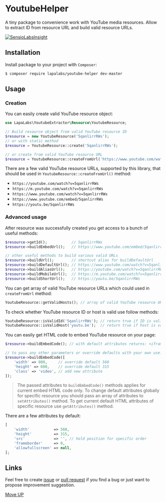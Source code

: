 # YoutubeHelper

A tiny package to convenience work with YouTube media resources.
Allow to extract ID from resource URL and build valid resource URLs.

[![SensioLabsInsight](https://insight.sensiolabs.com/projects/73b4b27a-156d-4ea7-925a-807bc18e5898/mini.png)](https://insight.sensiolabs.com/projects/73b4b27a-156d-4ea7-925a-807bc18e5898)

## Installation

Install package to your project with `Composer`:

``` bash
$ composer require lapalabs/youtube-helper dev-master
```

## Usage

### Creation

You can easily create valid YouTube resource object:

``` php
use LapaLabs\YoutubeExtractor\Resource\YoutubeResource;

// Build resource object from valid YouTube resource ID
$resource = new YoutubeResource('5qanlirrRWs');
// or with static method
$resource = YoutubeResource::create('5qanlirrRWs');

// or create from valid YouTube resource URL
$resource = YoutubeResource::createFromUrl('https://www.youtube.com/watch?v=5qanlirrRWs');
```

There are a few valid YouTube resource URLs, supported by this library,
that should be used in `YoutubeResource::createFromUrl()` method:

* `https://youtube.com/watch?v=5qanlirrRWs`
* `https://m.youtube.com/watch?v=5qanlirrRWs`
* `https://www.youtube.com/watch?v=5qanlirrRWs`
* `https://www.youtube.com/embed/5qanlirrRWs`
* `https://youtu.be/5qanlirrRWs`

### Advanced usage

After resource was successfully created you get access to a bunch of useful methods:

``` php
$resource->getId();           // 5qanlirrRWs
$resource->buildEmbedUrl();   // https://www.youtube.com/embed/5qanlirrRWs

// other useful methods to build various valid URLs
$resource->buildUrl();        // shortcut alias for buildDefaultUrl
$resource->buildDefaultUrl(); // https://www.youtube.com/watch?v=5qanlirrRWs
$resource->buildAliasUrl();   // https://youtube.com/watch?v=5qanlirrRWs
$resource->buildMobileUrl();  // https://m.youtube.com/watch?v=5qanlirrRWs
$resource->buildShortUrl();   // https://youtu.be/5qanlirrRWs
```

You can get array of valid YouTube resource URLs which could used in `createFromUrl` method:

``` php
YoutubeResource::getValidHosts(); // array of valid YouTube resource URLs
```

To check whether YouTube resource ID or host is valid use follow methods:
 
``` php
YoutubeResource::isValidId('5qanlirrRWs'); // return true if ID is valid
YoutubeResource::isValidHost('youtu.be');  // return true if host is valid
```

You can easily get HTML code to embed YouTube resource on your page:

``` php
$resource->buildEmbedCode(); // with default attributes returns: <iframe width="560" height="315" src="https://www.youtube.com/embed/5qanlirrRWs" frameborder="0" allowfullscreen></iframe>

// to pass any other parameters or override defaults with your own use:
$resource->buildEmbedCode([
    'width' => 800,     // override default 560
    'height' => 600,    // override default 315
    'class' => 'video', // add new attribute 
]);
```

>   The passed attributes to `buildEmbedCode()` methods applies for current embed HTML code only.
    To change default attributes globally for specific resource you should pass an array of attributes
    to `setAttributes()` method. To get current default HTML attributes of specific resource use
    `getAttributes()` method.

There are a few attributes by default:

``` php
[
    'width'           => 560,
    'height'          => 315,
    'src'             => '', // hold position for specific order
    'frameborder'     => 0,
    'allowfullscreen' => null,
];
```

## Links

Feel free to create [issue](/LapaLabs/YoutubeHelper/issues) or [pull request](/LapaLabs/YoutubeHelper/pulls)
if you find a bug or just want to propose improvement suggestion.

[Move UP](#youtubehelper)
